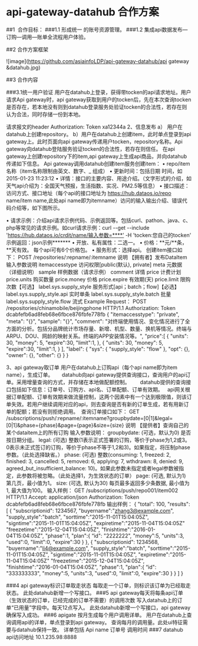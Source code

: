 # api-gateway-datahub 合作方案
##1  合作目标：###1.1 形成统一 的账号资源管理。###1.2 集成api数据发布—订购—调用—账单全流程用户体验。##2 合作方案框架
![image](https://github.com/asiainfoLDP/api-gateway-datahub/api gateway &datahub.jpg) 
##3 合作内容
###3.1统一用户验证用户在datahub上登录，获得带tocken的api请求地址。用户请求Api gateway时，api gateway获取到用户的tocken后，先在本次查询tocken是否存在，若本地没有则到datahub登录服务处验证tocken的合法性，若存在则认为合法，同时存储一份到本地。请求报文的headerAuthorization: Token xa12344a2、信息发布a） 用户在datahub上创建repository。b）用户在datahub上创建item，此时单点登录到api gateway上。此时页面向api gateway传递用户tocken，repository名称。Api gateway向datahub登陆服务验证tocken的合法性，若存在则信任。    在api gateway上创建repository下的item,api gateway上生成api商品，并向datahub传递如下信息。    Api gateway调用datahub创建item服务创建item：•	repo/item名称（item名称限制由英文、数字、_ 组成）•	更新时间：包括日期 时间，如2015-01-23 11:23:12•	详情：接口的主要内容、用途介绍。（文字形式的介绍，如天气api介绍为：全国天气预报，生活指数、实况、PM2.5等信息）•	接口描述：访问方式、接口地址（每个api的接口地址为 https://hub.dataos.io/repo name/item name,此处api name即为itemname）访问的输入输出介绍、错误代码介绍等，如下图所示。•	请求示例：介绍api请求示例代码、示例返回等。包括curl、pathon、java、c、php等常见的请求示例。如curl请求示例：curl  --get --include  'https://hub.dataos.io/crdit/name/输入参数=****’  -H 'tocken:您自己的tocken'示例返回：json示例*******•	开放、私有属性：二选一。•	价格：**元/**条，**天有效。 每个api可有6个价格包。 •	服务形式：选择api。   创建item接口如下：POST /repositories/:repname/:itemname说明【拥有者】发布DataItem输入参数说明itemaccesstype                  访问权限[public(默认), private]meta                            元数据（详细说明）sample                          样例数据（请求示例）comment                         详情price                           计费计划price.units                     购买数量price.money                     价格price.expire                    有效期(天)price.limit                     限购次数【可选】label.sys.supply_style          服务形式[api；batch；flow]【必选】label.sys.supply_style.api      实时单条label.sys.supply_style.batch    批量label.sys.supply_style.flow     流式Example Request：POST /repositories/chinamobile/beijingphone HTTP/1.1 Authorization: Token dcabfefb6ad8feb68e6fbce876fbfe778fb{    "itemaccesstype": "private",    "meta": "{}",    "sample": "{}",    "comment": "对终端使用情况、变化情况进行了全方面的分析。包括分品牌统计市场存量、新增、机型、数量、换机等情况。终端与ARPU、DOU、网龄的映射关系。终端的APP安装情况等。",    "price":[                {                    "units": 30,                    "money": 5,                    "expire":30,                    "limit":1,                },                {                    "units": 30,                    "money": 5,                    "expire":30,                    "limit":1,                }            ],    "label": {        "sys": {            "supply_style": "flow"        },        "opt": {},        "owner": {},        "other": {}    }}3、api gateway取订单     用户在datahub上订购api（每个api name即为item name），生成订单。     datahub向api gateway提供查询接口，查询用户的api订单。采用增量查询的方式，并存储在本地做配额控制。      datahub提供的查询接口包括如下信息：订单号、订购方、api名、订单配额、订单有效期。  api网关根据订单配额、订单有效期来做流量控制，这两个因素中有一个达到极限值，则该订单失效。若用户继续调用对应的api，则去查询是否有新的订单生成，若有用新订单的配额；若没有则拒绝调用。 查询订单接口如下：GET /subscriptions/push/:repname/:itemname?groupbydate=[0|1]&legal=[0|1]&phase={phase}&page={page}&size={size}说明【提供者】查询自己的某个dataitem上的所有订购输入参数说明：groupbydate: (可选，默认为0) 是否按日期分组。legal: (可选) 整数(1表示正式签署的订购，等价于phase为1,2或3。0表示未正式签订的订购，等价于phase不等于1,2和3)。如果指定，将压制phase参数。（此处选择缺省。）phase: (可选) 整数(consuming: 1, freezed: 2, finished: 3, cancelled: 5, removed: 6, applying: 7, wthdrawn: 8, denied: 9, agreed_but_insufficient_balance: 10)。如果此参数未指定或者legal参数被指定，此参数将被忽略。（此处选择1，为生效状态的订单）page: (可选, 默认为1) 第几页，最小值为1。size: (可选, 默认为30) 每页最多返回多少条数据, 最小值为1, 最大值为100。输入样例：GET /subscriptions/push/repo001/item002 HTTP/1.1 Accept: application/jsonAuthorization: Token dcabfefb6ad8feb68e6fbce876fbfe778fb输出样例：{    "total": 100,    "results": [        {            "subscriptionid": 1234567,            "buyername":"zhang3@example.com",            "supply_style":"batch",            "sorttime":"2015-11-01T15:04:05Z",            "signtime":"2015-11-01T15:04:05Z",            "expiretime":"2015-11-04T15:04:05Z"            "freezetime":"2015-12-04T15:04:05Z",            "finishtime":"2016-01-04T15:04:05Z",            "phase":1,            "plan":{                “id": "2222222",                "money":5,                "units":3,                "used":0,                "limit":0,                "expire":30            }        },        {            "subscriptionid": 1234568,            "buyername":"li4@example.com",            "supply_style":"batch",            "sorttime":"2015-11-01T15:04:05Z",            "signtime":"2015-11-01T15:04:05Z",            "expiretime":"2015-11-04T15:04:05Z"            "freezetime":"2015-12-04T15:04:05Z",            "finishtime":"2016-01-04T15:04:05Z",            "phase":1,            "plan":{                “id": "333333333",                "money":5,                "units":3,                "used":0,                "limit":0,                "expire":30            }        }    ]}###4 api gateway标识订单取走状态每取走一个订单，则标识该订单为已经取走状态。此处datahub新增一个写接口。###5 api gateway每天将每条api订单（生效状态的订单，已经完成的订单不需要）的调用次数 写入datahub上的订单“已用量”字段中。每天12点写入。此处datahub新增一个写接口，api gateway确保写入成功。###6 apigate 按月生成每个用户调用详单。用户在datahub上查询调用api的详单，单点登录到api gateway。 查询每月的调用量。此处ui特征需要与datahub保持一致。详单包括 Api name  订单号  调用时间 ###7 datahub api访问地址10.1.235.98:8888